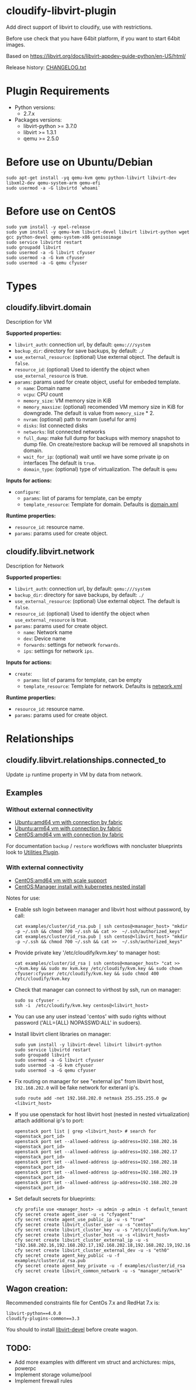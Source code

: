 # cloudify-libvirt-plugin
Add direct support of libvirt to cloudify, use with restrictions.

Before use check that you have 64bit platform, if you want to start 64bit images.

Based on https://libvirt.org/docs/libvirt-appdev-guide-python/en-US/html/

Release history: [CHANGELOG.txt](CHANGELOG.txt)

# Plugin Requirements

* Python versions:
    * 2.7.x
* Packages versions:
    * libvirt-python >= 3.7.0
    * libvirt >= 1.3.1
    * qemu >= 2.5.0

# Before use on Ubuntu/Debian
```shell
sudo apt-get install -yq qemu-kvm qemu python-libvirt libvirt-dev libxml2-dev qemu-system-arm qemu-efi
sudo usermod -a -G libvirtd `whoami`
```

# Before use on CentOS
```shell
sudo yum install -y epel-release
sudo yum install -y qemu-kvm libvirt-devel libvirt libvirt-python wget gcc python-devel qemu-system-x86 genisoimage
sudo service libvirtd restart
sudo groupadd libvirt
sudo usermod -a -G libvirt cfyuser
sudo usermod -a -G kvm cfyuser
sudo usermod -a -G qemu cfyuser
```

# Types

## cloudify.libvirt.domain
Description for VM

**Supported properties:**
* `libvirt_auth`: connection url, by default: `qemu:///system`
* `backup_dir`: directory for save backups, by default: `./`
* `use_external_resource`: (optional) Use external object. The default is
  `false`.
* `resource_id`: (optional) Used to identify the object when
  `use_external_resource` is true.
* `params`: params used for create object, useful for embeded template.
  * `name`: Domain name
  * `vcpu`: CPU count
  * `memory_size`: VM memory size in KiB
  * `memory_maxsize`: (optional) recomended VM memory size in KiB for
        downgrade. The default is value from `memory_size` * 2.
  * `nvram`: (optional) path to nvram (useful for arm)
  * `disks`: list connected disks
  * `networks`: list connected networks
  * `full_dump`: make full dump for backups with memory snapshot to dump file.
    On create/restore backup will be removed all snapshots in domain.
  * `wait_for_ip`: (optional) wait until we have some private ip on interfaces
    The default is `true`.
  * `domain_type`: (optional) type of virtualization. The default is `qemu`

**Inputs for actions:**
* `configure`:
  * `params`: list of params for template, can be empty
  * `template_resource`: Template for domain. Defaults is
    [domain.xml](cloudify_libvirt/templates/domain.xml)

**Runtime properties:**
* `resource_id`: resource name.
* `params`: params used for create object.

## cloudify.libvirt.network
Description for Network

**Supported properties:**
* `libvirt_auth`: connection url, by default: `qemu:///system`
* `backup_dir`: directory for save backups, by default: `./`
* `use_external_resource`: (optional) Use external object. The default is
  `false`.
* `resource_id`: (optional) Used to identify the object when
  `use_external_resource` is true.
* `params`: params used for create object.
  * `name`: Network name
  * `dev`: Device name
  * `forwards`: settings for network `forwards`.
  * `ips`: settings for network `ips`.

**Inputs for actions:**
* `create`:
  * `params`: list of params for template, can be empty
  * `template_resource`: Template for network. Defaults is
    [network.xml](cloudify_libvirt/templates/network.xml)

**Runtime properties:**
* `resource_id`: resource name.
* `params`: params used for create object.

# Relationships

## cloudify.libvirt.relationships.connected_to
Update `ip` runtime property in VM by data from network.

## Examples

### Without external connectivity

* [Ubuntu:amd64 vm with connection by fabric](examples/vm_ssh.amd64.yaml)
* [Ubuntu:arm64 vm with connection by fabric](examples/vm_ssh.arm64.yaml)
* [CentOS:amd64 vm with connection by fabric](examples/vm_centos.amd64.yaml)

For documentation `backup` / `restore` workflows with noncluster blueprints look to
[Utilities Plugin](https://github.com/cloudify-incubator/cloudify-utilities-plugin/blob/master/cloudify_suspend/README.md).

### With external connectivity

* [CentOS:amd64 vm with scale support](examples/vm_agent.yaml)
* [CentOS:Manager install with kubernetes nested install](examples/cluster.yaml)

Notes for use:

* Enable ssh login between manager and libvirt host without password, by call:
    ```shell
    cat examples/cluster/id_rsa.pub | ssh centos@<manager_host> "mkdir -p ~/.ssh && chmod 700 ~/.ssh && cat >>  ~/.ssh/authorized_keys"
    cat examples/cluster/id_rsa.pub | ssh centos@<libvirt_host> "mkdir -p ~/.ssh && chmod 700 ~/.ssh && cat >>  ~/.ssh/authorized_keys"
    ```

* Provide private key '/etc/cloudify/kvm.key' to manager host:
    ```shell
    cat examples/cluster/id_rsa | ssh centos@<manager_host> "cat >> ~/kvm.key && sudo mv kvm.key /etc/cloudify/kvm.key && sudo chown cfyuser:cfyuser /etc/cloudify/kvm.key && sudo chmod 400 /etc/cloudify/kvm.key
    ```

* Check that manager can connect to virthost by ssh, run on manager:
    ```shell
    sudo su cfyuser -
    ssh -i  /etc/cloudify/kvm.key centos@<libvirt_host>
    ```

* You can use any user instead 'centos' with sudo rights without password ('ALL=(ALL) NOPASSWD:ALL' in sudoers).

* Install libvirt client libraries on manager:
    ```shell
    sudo yum install -y libvirt-devel libvirt libvirt-python
    sudo service libvirtd restart
    sudo groupadd libvirt
    sudo usermod -a -G libvirt cfyuser
    sudo usermod -a -G kvm cfyuser
    sudo usermod -a -G qemu cfyuser
    ```

* Fix routing on manager for see "external ips" from libvirt host, `192.168.202.0` will be fake network for exteranl ip's.
    ```shell
    sudo route add -net 192.168.202.0 netmask 255.255.255.0 gw <libvirt_host>
    ```

* If you use openstack for host libvirt host (nested in nested virtualization) attach additional ip's to port:
    ```shell
    openstack port list | grep <libvirt_host> # search for <openstack_port_id>
    openstack port set --allowed-address ip-address=192.168.202.16 <openstack_port_id>
    openstack port set --allowed-address ip-address=192.168.202.17 <openstack_port_id>
    openstack port set --allowed-address ip-address=192.168.202.18 <openstack_port_id>
    openstack port set --allowed-address ip-address=192.168.202.19 <openstack_port_id>
    openstack port set --allowed-address ip-address=192.168.202.20 <openstack_port_id>
    ```

* Set default secrets for blueprints:
    ```shell
    cfy profile use <manager_host> -u admin -p admin -t default_tenant
    cfy secret create agent_user -u -s "cfyagent"
    cfy secret create agent_use_public_ip -u -s "true"
    cfy secret create libvirt_cluster_user -u -s "centos"
    cfy secret create libvirt_cluster_key -u -s "/etc/cloudify/kvm.key"
    cfy secret create libvirt_cluster_host -u -s <libvirt_host>
    cfy secret create libvirt_cluster_external_ip -u -s "192.168.202.16,192.168.202.17,192.168.202.18,192.168.202.19,192.168.202.20"
    cfy secret create libvirt_cluster_external_dev -u -s "eth0"
    cfy secret create agent_key_public -u -f examples/cluster/id_rsa.pub
    cfy secret create agent_key_private -u -f examples/cluster/id_rsa
    cfy secret create libvirt_common_network -u -s "manager_network"
    ```

## Wagon creation:

Recommended constraints file for CentOs 7.x and RedHat 7.x is:
```
libvirt-python==4.0.0
cloudify-plugins-common==3.3
```

You should to install [libvirt-devel](examples/bootstraps/centos.sh#L2) before create wagon.

## TODO:
* Add more examples with different vm struct and archictures: mips, powerpc
* Implement storage volume/pool
* Implement firewall rules
